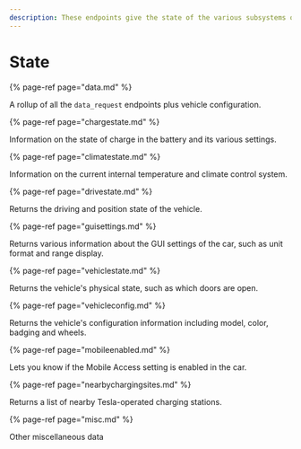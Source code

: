 ```yaml
---
description: These endpoints give the state of the various subsystems of the car.
---
```


# State

{% page-ref page="data.md" %}

A rollup of all the `data_request` endpoints plus vehicle configuration.

{% page-ref page="chargestate.md" %}

Information on the state of charge in the battery and its various settings.

{% page-ref page="climatestate.md" %}

Information on the current internal temperature and climate control system.

{% page-ref page="drivestate.md" %}

Returns the driving and position state of the vehicle.

{% page-ref page="guisettings.md" %}

Returns various information about the GUI settings of the car, such as unit format and range display.

{% page-ref page="vehiclestate.md" %}

Returns the vehicle's physical state, such as which doors are open.

{% page-ref page="vehicleconfig.md" %}

Returns the vehicle's configuration information including model, color, badging and wheels.

{% page-ref page="mobileenabled.md" %}

Lets you know if the Mobile Access setting is enabled in the car.

{% page-ref page="nearbychargingsites.md" %}

Returns a list of nearby Tesla-operated charging stations.

{% page-ref page="misc.md" %}

Other miscellaneous data
